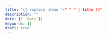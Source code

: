 ```yaml
---
title: "{{ replace .Name "-" " " | title }}"
description: ""
date: {{ .Date }}
keywords: []
draft: true
---
```


